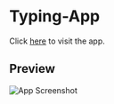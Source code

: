 # Typing-App

Click [here](https://thammami01.github.io/Typing-Speed-App) to visit the app.

## Preview

![App Screenshot](/screenshot.png)
